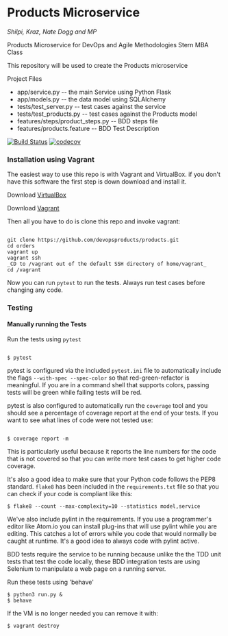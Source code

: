 # Products Microservice
_Shilpi, Kraz, Nate Dogg and MP_

Products Microservice for DevOps and Agile Methodologies Stern MBA Class

This repository will be used to create the Products microservice


Project Files

* app/service.py -- the main Service using Python Flask
* app/models.py -- the data model using SQLAlchemy
* tests/test_server.py -- test cases against the service
* tests/test_products.py -- test cases against the Products model
* features/steps/product_steps.py -- BDD steps file 
* features/products.feature -- BDD Test Description

[![Build Status](https://travis-ci.org/devopsproducts/products.svg?branch=master)](https://travis-ci.org/devopsproducts/products)
[![codecov](https://codecov.io/gh/devopsproducts/products/branch/master/graph/badge.svg)](https://codecov.io/gh/devopsproducts/products)

### Installation using Vagrant
The easiest way to use this repo is with Vagrant and VirtualBox. if you don't have this software the first step is down download and install it.

Download [VirtualBox](https://www.virtualbox.org)

Download [Vagrant](https://www.vagrantup.com)

Then all you have to do is clone this repo and invoke vagrant:

```

git clone https://github.com/devopsproducts/products.git
cd orders
vagrant up
vagrant ssh
_CD to /vagrant out of the default SSH directory of home/vagrant_
cd /vagrant

```

Now you can run `pytest` to run the tests. Always run test cases before changing any code.


### Testing
#### Manually running the Tests

Run the tests using `pytest`

```

$ pytest

```

pytest is configured via the included `pytest.ini` file to automatically include the flags `--with-spec --spec-color` so that red-green-refactor is meaningful. If you are in a command shell that supports colors, passing tests will be green while failing tests will be red.

pytest is also configured to automatically run the `coverage` tool and you should see a percentage of coverage report at the end of your tests. If you want to see what lines of code were not tested use:

```

$ coverage report -m

```

This is particularly useful because it reports the line numbers for the code that is not covered so that you can write more test cases to get higher code coverage.

It's also a good idea to make sure that your Python code follows the PEP8 standard. `flake8` has been included in the `requirements.txt` file so that you can check if your code is compliant like this:

```
$ flake8 --count --max-complexity=10 --statistics model,service
```

We've also include pylint in the requirements. If you use a programmer's editor like Atom.io you can install plug-ins that will use pylint while you are editing. This catches a lot of errors while you code that would normally be caught at runtime. It's a good idea to always code with pylint active.

BDD tests require the service to be running because unlike the the TDD unit tests that test the code locally, these BDD integration tests are using Selenium to manipulate a web page on a running server.

Run these tests using 'behave'
 ```
 $ python3 run.py &
 $ behave
```
If the VM is no longer needed you can remove it with:
```
$ vagrant destroy
```
